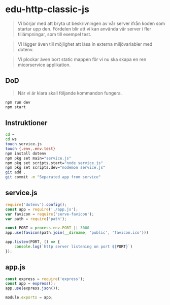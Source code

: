 # edu-http-classic-js

> Vi börjar med att bryta ut beskrivningen av vår server ifrån koden som startar upp den. Fördelen blir att vi kan använda vår server i fler tillämpningar, som till exempel test. 

> Vi lägger även till möjlighet att läsa in externa miljövariabler med dotenv.

> Vi plockar även bort static mappen för vi nu ska skapa en ren micorservice applikation.

## DoD

> När vi är klara skall följande kommandon fungera.

```bash
npm run dev
npm start
```

## Instruktioner

```bash
cd ~
cd ws
touch service.js
touch {.env,.env.test}
npm install dotenv
npm pkg set main="service.js"
npm pkg set scripts.start="node service.js"
npm pkg set scripts.dev="nodemon service.js"
git add .
git commit -m "Separated app from service"
```

## service.js

```js
require('dotenv').config();
const app = require('./app.js');
var favicon = require('serve-favicon');
var path = require('path');

const PORT = process.env.PORT || 3000
app.use(favicon(path.join(__dirname, 'public', 'favicon.ico')))

app.listen(PORT, () => {
    console.log(`http server listening on port ${PORT}`)
});
```

## app.js

```js
const express = require('express');
const app = express();
app.use(express.json());

module.exports = app;
```
